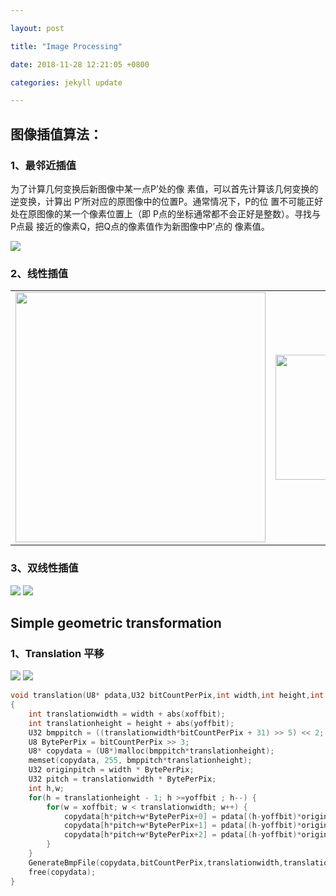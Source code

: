 ```yaml
---

layout: post

title: "Image Processing"

date: 2018-11-28 12:21:05 +0800

categories: jekyll update

---
```

 
## **图像插值算法：**  
### 1、最邻近插值  
为了计算⼏何变换后新图像中某⼀点P’处的像
素值，可以⾸先计算该⼏何变换的逆变换，计算出
P’所对应的原图像中的位置P。通常情况下，P的位
置不可能正好处在原图像的某⼀个像素位置上（即
P点的坐标通常都不会正好是整数）。寻找与P点最
接近的像素Q，把Q点的像素值作为新图像中P’点的
像素值。

<img src="http://miaochenlu.github.io/picture/picture20181128interpolation.png">

### 2、线性插值
<!-- $$g_3 = \frac{g_2-g_1}{x_2-x_1}(x_3-x_1)+g_1$$    -->

<table border="0"><tr>
<td><img src="http://miaochenlu.github.io/picture/picture20181128linear.png" width = "400" border="0"></td>
<td><img src="http://miaochenlu.github.io/picture/picture20181128 linearequation.png" width = "200" border="0"></td>
</tr></table>
<!-- <img src="http://miaochenlu.github.io/picture/picture20181128linear.png" height = "200" width = "200">
<img src="http://miaochenlu.github.io/picture/picture20181128 linearequation.png"> -->

### 3、双线性插值
<img src="http://miaochenlu.github.io/picture/picture20181205bilinear.png">
<img src="http://miaochenlu.github.io/picture/picture20181205bilinearequa.png">

## Simple geometric transformation
### 1、Translation 平移
<img src="http://miaochenlu.github.io/picture/picture20181205translation.png">
<img src="http://miaochenlu.github.io/picture/picture2018translationreverse.png">

```c
void translation(U8* pdata,U32 bitCountPerPix,int width,int height,int xoffbit,int yoffbit,const char*filename )
{
    int translationwidth = width + abs(xoffbit);
    int translationheight = height + abs(yoffbit);
    U32 bmppitch = ((translationwidth*bitCountPerPix + 31) >> 5) << 2;
    U8 BytePerPix = bitCountPerPix >> 3;
    U8* copydata = (U8*)malloc(bmppitch*translationheight);
    memset(copydata, 255, bmppitch*translationheight);
    U32 originpitch = width * BytePerPix;
    U32 pitch = translationwidth * BytePerPix;
    int h,w;
    for(h = translationheight - 1; h >=yoffbit ; h--) {
        for(w = xoffbit; w < translationwidth; w++) {
            copydata[h*pitch+w*BytePerPix+0] = pdata[(h-yoffbit)*originpitch+(w-xoffbit)*BytePerPix+0];
            copydata[h*pitch+w*BytePerPix+1] = pdata[(h-yoffbit)*originpitch+(w-xoffbit)*BytePerPix+1];
            copydata[h*pitch+w*BytePerPix+2] = pdata[(h-yoffbit)*originpitch+(w-xoffbit)*BytePerPix+2];
        }
    }
    GenerateBmpFile(copydata,bitCountPerPix,translationwidth,translationheight,filename);
    free(copydata);
}
```

[jekyll-docs]: https://jekyllrb.com/docs/home

[jekyll-gh]: https://github.com/jekyll/jekyll

[jekyll-talk]: https://talk.jekyllrb.com/
